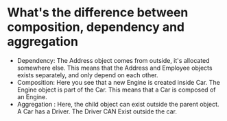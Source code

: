# What's the difference between composition, dependency and aggregation
- Dependency: The Address object comes from outside, it's allocated somewhere else. This means that the Address and Employee objects exists separately, and only depend on each other.
- Composition: Here you see that a new Engine is created inside Car. The Engine object is part of the Car. This means that a Car is composed of an Engine.
- Aggregation : Here, the child object can exist outside the parent object. A Car has a Driver. The Driver CAN Exist outside the car.
